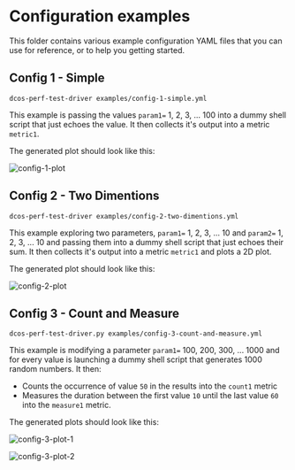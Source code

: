 # Configuration examples

This folder contains various example configuration YAML files that you can use for reference, or to help you getting started.

## Config 1 - Simple

```
dcos-perf-test-driver examples/config-1-simple.yml
```

This example is passing the values  `param1=` 1, 2, 3, ... 100 into a dummy shell script that just echoes the value. It then collects it's output into a metric `metric1`. 

The generated plot should look like this:

![config-1-plot](/examples/results/config-1_plot-metric1.png?raw=true)

## Config 2 - Two Dimentions

```
dcos-perf-test-driver examples/config-2-two-dimentions.yml
```

This example exploring two parameters, `param1=` 1, 2, 3, ... 10 and `param2=` 1, 2, 3, ... 10 and passing them into a dummy shell script that just echoes their sum. It then collects it's output into a metric `metric1` and plots a 2D plot.

The generated plot should look like this:

![config-2-plot](/examples/results/config-2_plot-metric1-mean.png?raw=true)

## Config 3 - Count and Measure

```
dcos-perf-test-driver.py examples/config-3-count-and-measure.yml
```

This example is modifying a parameter `param1=` 100, 200, 300, ... 1000 and for every value is launching a dummy shell script that generates 1000 random numbers. It then:

* Counts the occurrence of value `50` in the results into the `count1` metric
* Measures the duration between the first value `10` until the last value `60` into the `measure1` metric.

The generated plots should look like this:

![config-3-plot-1](/examples/results/config-3_plot-count1.png?raw=true)

![config-3-plot-2](/examples/results/config-3_plot-measure1.png?raw=true)

